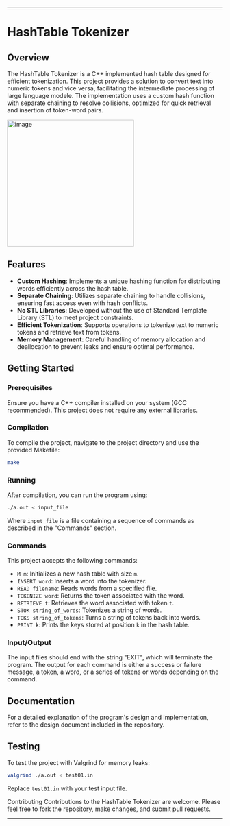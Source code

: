 
---

#  HashTable Tokenizer

## Overview
The HashTable Tokenizer is a C++ implemented hash table designed for efficient tokenization. This project provides a solution to convert text into numeric tokens and vice versa, facilitating the intermediate processing of large language modele. The implementation uses a custom hash function with separate chaining to resolve collisions, optimized for quick retrieval and insertion of token-word pairs.

<img width="296" alt="image" src="https://github.com/b57zheng/HashTable_Tokenization/assets/98293562/8c70e026-5529-4d42-b066-a3ed73f31883">

## Features
- **Custom Hashing**: Implements a unique hashing function for distributing words efficiently across the hash table.
- **Separate Chaining**: Utilizes separate chaining to handle collisions, ensuring fast access even with hash conflicts.
- **No STL Libraries**: Developed without the use of Standard Template Library (STL) to meet project constraints.
- **Efficient Tokenization**: Supports operations to tokenize text to numeric tokens and retrieve text from tokens.
- **Memory Management**: Careful handling of memory allocation and deallocation to prevent leaks and ensure optimal performance.

## Getting Started

### Prerequisites
Ensure you have a C++ compiler installed on your system (GCC recommended). This project does not require any external libraries.

### Compilation
To compile the project, navigate to the project directory and use the provided Makefile:
```bash
make
```

### Running
After compilation, you can run the program using:
```bash
./a.out < input_file
```
Where `input_file` is a file containing a sequence of commands as described in the "Commands" section.

### Commands
This project accepts the following commands:
- `M m`: Initializes a new hash table with size `m`.
- `INSERT word`: Inserts a word into the tokenizer.
- `READ filename`: Reads words from a specified file.
- `TOKENIZE word`: Returns the token associated with the word.
- `RETRIEVE t`: Retrieves the word associated with token `t`.
- `STOK string_of_words`: Tokenizes a string of words.
- `TOKS string_of_tokens`: Turns a string of tokens back into words.
- `PRINT k`: Prints the keys stored at position `k` in the hash table.

### Input/Output
The input files should end with the string "EXIT", which will terminate the program. The output for each command is either a success or failure message, a token, a word, or a series of tokens or words depending on the command.

## Documentation
For a detailed explanation of the program's design and implementation, refer to the design document included in the repository.

## Testing
To test the project with Valgrind for memory leaks:
```bash
valgrind ./a.out < test01.in
```
Replace `test01.in` with your test input file.

Contributing
Contributions to the HashTable Tokenizer are welcome. Please feel free to fork the repository, make changes, and submit pull requests.

---
